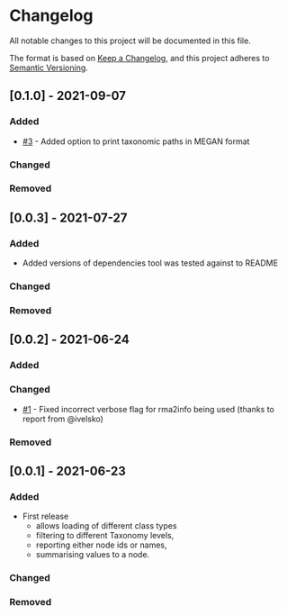 # Changelog
All notable changes to this project will be documented in this file.

The format is based on [Keep a Changelog](https://keepachangelog.com/en/1.0.0/),
and this project adheres to [Semantic Versioning](https://semver.org/spec/v2.0.0.html).

## [0.1.0] - 2021-09-07

### Added

- [#3](https://github.com/jfy133/rma-tabuliser/issues/3) - Added option to print taxonomic paths in MEGAN format

### Changed

### Removed

## [0.0.3] - 2021-07-27

### Added

- Added versions of dependencies tool was tested against to README

### Changed

### Removed

## [0.0.2] - 2021-06-24

### Added

### Changed

- [#1](https://github.com/jfy133/rma-tabuliser/issues/1) - Fixed incorrect verbose flag for rma2info being used (thanks to report from @ivelsko)

### Removed

## [0.0.1] - 2021-06-23

### Added

- First release
  - allows loading of different class types
  - filtering to different Taxonomy levels, 
  - reporting either node ids or names,
  - summarising values to a node.

### Changed

### Removed
